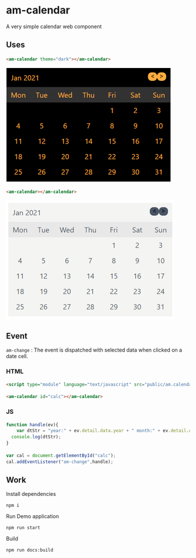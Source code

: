 # am-calendar
A very simple calendar web component

## Uses
```html
<am-calendar theme="dark"></am-calendar>
```

![alt text](https://github.com/ranjanngc/am-calendar/blob/main/static/cal-dark.PNG?raw=true)

```html
<am-calendar></am-calendar>
```

![alt text](https://github.com/ranjanngc/am-calendar/blob/main/static/cal-soft.PNG?raw=true)

## Event
`am-change` : The event is dispatched with selected data when clicked on a date cell.

### HTML
```html
<script type="module" language="text/javascript" src="public/am.calendar.js"></script>  

<am-calendar id="calc"></am-calendar>
```
### JS
```js
function handle(ev){
	var dtStr = "year:" + ev.detail.data.year + " month:" + ev.detail.data.month + " day:" + ev.detail.data.day;
  console.log(dtStr);
}

var cal = document.getElementById("calc");
cal.addEventListener("am-change",handle);
```

## Work
Install dependencies
```
npm i
```

Run Demo application
```
npm run start
```

Build
```
npm run docs:build
```

